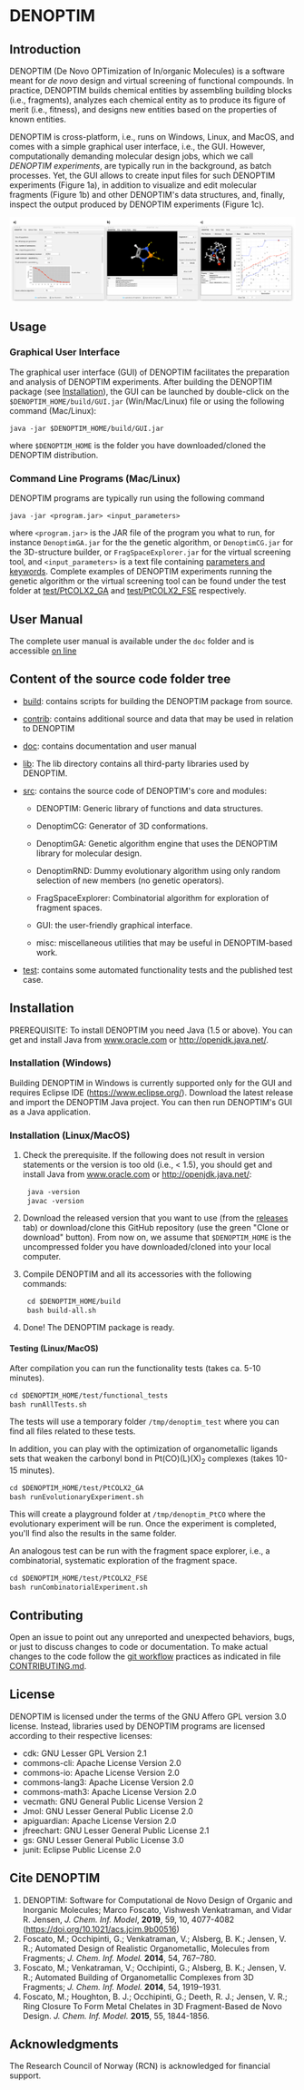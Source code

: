 # DENOPTIM

## Introduction
DENOPTIM (De Novo OPTimization of In/organic Molecules) is a software meant for <i>de novo</i> design and virtual screening of functional compounds. In practice, DENOPTIM builds chemical entities by assembling building blocks (i.e., fragments), analyzes each chemical entity as to produce its figure of merit (i.e., fitness), and designs new entities based on the properties of known entities.

DENOPTIM is cross-platform, i.e., runs on Windows, Linux, and MacOS, and comes with a simple graphical user interface, i.e., the GUI. However, computationally demanding molecular design jobs, which we call <i>DENOPTIM experiments</i>, are typically run in the background, as batch processes. Yet, the GUI allows to create input files for such DENOPTIM experiments (Figure 1a), in addition to visualize and edit molecular fragments (Figure 1b) and other DENOPTIM's data structures, and, finally, inspect the output produced by DENOPTIM experiments (Figure 1c).

![Figure 1](./doc/figures/gui_snapshots.png)

## Usage
### Graphical User Interface
The graphical user interface (GUI) of DENOPTIM facilitates the preparation and analysis of DENOPTIM experiments. After building the DENOPTIM package (see [Installation](#installation)), the GUI can be launched by double-click on the <code>$DENOPTIM_HOME/build/GUI.jar</code> (Win/Mac/Linux) file or using the following command (Mac/Linux):

    java -jar $DENOPTIM_HOME/build/GUI.jar
    
where <code>$DENOPTIM_HOME</code> is the folder you have downloaded/cloned the DENOPTIM distribution.

### Command Line Programs (Mac/Linux)
DENOPTIM programs are typically run using the following command

    java -jar <program.jar> <input_parameters>

where <code>&lt;program.jar&gt;</code> is the JAR file of the program you what to run, for instance <code>DenoptimGA.jar</code> for the the genetic algorithm, or <code>DenoptimCG.jar</code> for the 3D-structure builder, or <code>FragSpaceExplorer.jar</code> for the virtual screening tool, and <code>&lt;input_parameters&gt;</code> is a text file containing [parameters and keywords](https://htmlpreview.github.io/?https://github.com/denoptim-project/DENOPTIM/blob/master/doc/user_manual.html#Toc35546_1191730726).
Complete examples of DENOPTIM experiments running the genetic algorithm or the virtual screening tool can be found under the test folder at [test/PtCOLX2_GA](./test/PtCOLX2_GA) and [test/PtCOLX2_FSE](./test/PtCOLX2_FSE) respectively.

## User Manual
The complete user manual is available under the <code>doc</code> folder and is accessible [on line](http://htmlpreview.github.com/?https://github.com/denoptim-project/DENOPTIM/blob/master/doc/user_manual.html)

## Content of the source code folder tree

* [build](./build): contains scripts for building the DENOPTIM package from source.

* [contrib](./contrib): contains additional source and data that may be used in relation to DENOPTIM

* [doc](./doc): contains documentation and user manual

* [lib](./lib): The lib directory contains all third-party libraries used by DENOPTIM.

* [src](./src): contains the source code of DENOPTIM's core and modules:

  * DENOPTIM: Generic library of functions and data structures.

  * DenoptimCG: Generator of 3D conformations.

  * DenoptimGA: Genetic algorithm engine that uses the DENOPTIM library for molecular design.

  * DenoptimRND: Dummy evolutionary algorithm using only random selection of new members (no genetic operators).

  * FragSpaceExplorer: Combinatorial algorithm for exploration of fragment spaces.
  
  * GUI: the user-friendly graphical interface.

  * misc: miscellaneous utilities that may be useful in DENOPTIM-based work.

* [test](./test): contains some automated functionality tests and the published test case.

## Installation 
PREREQUISITE: To install DENOPTIM you need Java (1.5 or above). You can get and install Java from www.oracle.com or http://openjdk.java.net/.

### Installation (Windows)
Building DENOPTIM in Windows is currently supported only for the GUI and requires Eclipse IDE (https://www.eclipse.org/). Download the latest release and import the DENOPTIM Java project. You can then run DENOPTIM's GUI as a Java application.

### Installation (Linux/MacOS)
1. Check the prerequisite. If the following does not result in version statements or the version is too old (i.e., < 1.5), you should get and install Java from www.oracle.com or http://openjdk.java.net/:

        java -version
        javac -version

2. Download the released version that you want to use (from the [releases](https://github.com/denoptim-project/DENOPTIM/releases) tab) or download/clone this GitHub repository (use the green "Clone or download" button). From now on, we assume that <code>$DENOPTIM_HOME</code> is the uncompressed folder you have downloaded/cloned into your local computer. 

3. Compile DENOPTIM and all its accessories with the following commands:  

        cd $DENOPTIM_HOME/build
        bash build-all.sh

4. Done! The DENOPTIM package is ready. 

#### Testing (Linux/MacOS)
After compilation you can run the functionality tests (takes ca. 5-10 minutes).

    cd $DENOPTIM_HOME/test/functional_tests
    bash runAllTests.sh

The tests will use a temporary folder <code>/tmp/denoptim_test</code> where you can find all files related to these tests.

In addition, you can play with the optimization of organometallic ligands sets that weaken the carbonyl bond in Pt(CO)(L)(X)<sub>2</sub> complexes (takes 10-15 minutes).

    cd $DENOPTIM_HOME/test/PtCOLX2_GA
    bash runEvolutionaryExperiment.sh

This will create a playground folder at <code>/tmp/denoptim_PtCO</code> where the evolutionary experiment will be run. Once the experiment is completed, you'll find also the results in the same folder.

An analogous test can be run with the fragment space explorer, i.e., a combinatorial, systematic exploration of the fragment space.

    cd $DENOPTIM_HOME/test/PtCOLX2_FSE
    bash runCombinatorialExperiment.sh

## Contributing
Open an issue to point out any unreported and unexpected behaviors, bugs, or just to discuss changes to code or documentation. To make actual changes to the code follow the [git workflow](https://guides.github.com/introduction/flow/) practices as indicated in file  [CONTRIBUTING.md](./CONTRIBUTING.md).

## License
DENOPTIM is licensed under the terms of the GNU Affero GPL version 3.0 license. 
Instead, libraries used by DENOPTIM programs are licensed according to their respective licenses:
* cdk: GNU Lesser GPL Version 2.1
* commons-cli: Apache License Version 2.0
* commons-io: Apache License Version 2.0
* commons-lang3: Apache License Version 2.0
* commons-math3: Apache License Version 2.0
* vecmath: GNU General Public License Version 2
* Jmol: GNU Lesser General Public License 2.0
* apiguardian: Apache License Version 2.0
* jfreechart: GNU Lesser General Public License 2.1
* gs: GNU Lesser General Public License 3.0
* junit: Eclipse Public License 2.0


## Cite DENOPTIM
1) DENOPTIM: Software for Computational de Novo Design of Organic and Inorganic Molecules; Marco Foscato, Vishwesh Venkatraman, and Vidar R. Jensen, <i>J. Chem. Inf. Model</i>, <b>2019</b>, 59, 10, 4077-4082 (<a href="https://doi.org/10.1021/acs.jcim.9b00516">https://doi.org/10.1021/acs.jcim.9b00516</a>)
2) Foscato, M.; Occhipinti, G.; Venkatraman, V.; Alsberg, B. K.; Jensen, V. R.; Automated Design of Realistic Organometallic, Molecules from Fragments; <i>J. Chem. Inf. Model.</i> <b>2014</b>, 54, 767–780.
3) Foscato, M.; Venkatraman, V.; Occhipinti, G.; Alsberg, B. K.; Jensen, V. R.; Automated Building of Organometallic Complexes from 3D Fragments; <i>J. Chem. Inf. Model.</i> <b>2014</b>, 54, 1919–1931.
4) Foscato, M.; Houghton, B. J.; Occhipinti, G.; Deeth, R. J.; Jensen, V. R.; Ring Closure To Form Metal Chelates in 3D Fragment-Based de Novo Design. <i>J. Chem. Inf. Model.</i> <b>2015</b>, 55, 1844-1856.

## Acknowledgments
The Research Council of Norway (RCN) is acknowledged for financial support. 
